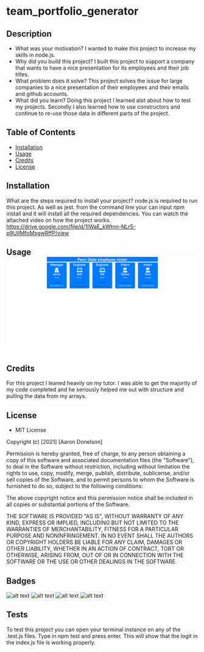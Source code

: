 # team_portfolio_generator
## Description
- What was your motivation? I wanted to make this project to increase my skills in node.js. 
- Why did you build this project? I built this project to support a company that wants to have a nice presentation for its employees and their job titles. 
- What problem does it solve? This project solves the issue for large companies to a nice presentation of their employees and their emails and github accounts. 
- What did you learn? Doing this project I learned alot about how to test my projects. Secondly I also learned how to use constructors and continue to re-use those data in different parts of the project. 
## Table of Contents
- [Installation](#installation)
- [Usage](#usage)
- [Credits](#credits)
- [License](#license)
## Installation
What are the steps required to install your project? node.js is required to run this project. As well as jest. from the command line your can input npm install and it will install all the required dependencies. You can watch the attached video on how the project works. https://drive.google.com/file/d/1IWaE_kWtnn-NLr5-p9UIIMfoMxgwRffP/view

## Usage ![alt text](assets/images/team_card_generator.png)

## Credits
For this project I leaned heavily on my tutor. I was able to get the majority of my code completed and he seriously helped me out with structure and pulling the data from my arrays.
## License
- MIT License

Copyright (c) [2021] [Aaron Donelson]

Permission is hereby granted, free of charge, to any person obtaining a copy of this software and associated documentation files (the "Software"), to deal in the Software without restriction, including without limitation the rights to use, copy, modify, merge, publish, distribute, sublicense, and/or sell copies of the Software, and to permit persons to whom the Software is furnished to do so, subject to the following conditions:

The above copyright notice and this permission notice shall be included in all copies or substantial portions of the Software.

THE SOFTWARE IS PROVIDED "AS IS", WITHOUT WARRANTY OF ANY KIND, EXPRESS OR IMPLIED, INCLUDING BUT NOT LIMITED TO THE WARRANTIES OF MERCHANTABILITY, FITNESS FOR A PARTICULAR PURPOSE AND NONINFRINGEMENT. IN NO EVENT SHALL THE AUTHORS OR COPYRIGHT HOLDERS BE LIABLE FOR ANY CLAIM, DAMAGES OR OTHER LIABILITY, WHETHER IN AN ACTION OF CONTRACT, TORT OR OTHERWISE, ARISING FROM, OUT OF OR IN CONNECTION WITH THE SOFTWARE OR THE USE OR OTHER DEALINGS IN THE SOFTWARE.

## Badges
![alt text](https://img.shields.io/badge/Index-HTML-yellowgreen)
![alt text](https://img.shields.io/badge/Style-CSS-blue)
![alt text](https://img.shields.io/badge/Script-JS-brightgreen)
![alt text](https://img.shields.io/badge/JQuery-JQuery-orange)

## Tests
To test this project you can open your terminal instance on any of the .test.js files. Type in npm test and press enter. This will show that the logit in the index.js file is working properly.